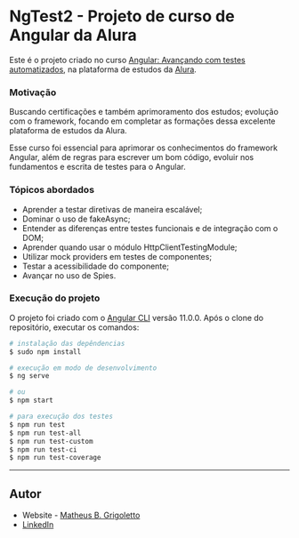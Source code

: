 # NgTest2 - Projeto de curso de Angular da Alura

Este é o projeto criado no curso [Angular: Avançando com testes automatizados](https://www.alura.com.br/curso-online-angular-avancando-testes-automatizados), na plataforma de estudos da [Alura](https://www.alura.com.br/).

### Motivação

Buscando certificações e também aprimoramento dos estudos; evolução com o framework, focando em completar as formações dessa excelente plataforma de estudos da Alura.

Esse curso foi essencial para aprimorar os conhecimentos do framework Angular, além de regras para escrever um bom código, evoluir nos fundamentos e escrita de testes para o Angular.

### Tópicos abordados

- Aprender a testar diretivas de maneira escalável;
- Dominar o uso de fakeAsync;
- Entender as diferenças entre testes funcionais e de integração com o DOM;
- Aprender quando usar o módulo HttpClientTestingModule;
- Utilizar mock providers em testes de componentes;
- Testar a acessibilidade do componente;
- Avançar no uso de Spies.

### Execução do projeto

O projeto foi criado com o [Angular CLI](https://github.com/angular/angular-cli) versão 11.0.0.
Após o clone do repositório, executar os comandos:

```bash
# instalação das depêndencias
$ sudo npm install

# execução em modo de desenvolvimento
$ ng serve

# ou
$ npm start

# para execução dos testes
$ npm run test
$ npm run test-all
$ npm run test-custom
$ npm run test-ci
$ npm run test-coverage
```

---

## Autor

- Website - [Matheus B. Grigoletto](https://matheusgrigoletto.com)
- [LinkedIn](https://www.linkedin.com/in/matheus-grigoletto/)
